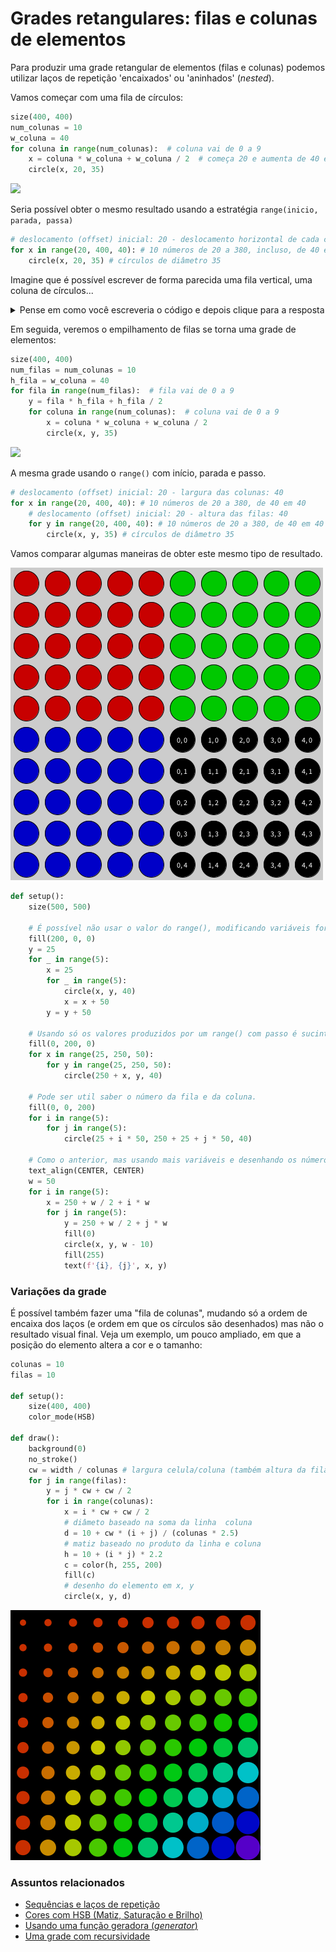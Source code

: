# Grades retangulares: filas e colunas de elementos

<!--
![](assets/grade_colorida.png)
-->

Para produzir uma grade retangular de elementos (filas e colunas) podemos utilizar laços de repetição 'encaixados' ou 'aninhados' (*nested*).

Vamos começar com uma fila de círculos:

<!-- editor-pyp5js -->
```python
size(400, 400)
num_colunas = 10
w_coluna = 40
for coluna in range(num_colunas):  # coluna vai de 0 a 9
    x = coluna * w_coluna + w_coluna / 2  # começa 20 e aumenta de 40 em 40
    circle(x, 20, 35)
```

![](assets/fila.png)

Seria possível obter o mesmo resultado usando a estratégia `range(inicio, parada, passa)`

```python
# deslocamento (offset) inicial: 20 - deslocamento horizontal de cada círculo: 40 
for x in range(20, 400, 40): # 10 números de 20 a 380, incluso, de 40 em 40
    circle(x, 20, 35) # círculos de diâmetro 35
```

Imagine que é possível escrever de forma parecida uma fila vertical, uma coluna de círculos... 

<details>
  <summary>Pense em como você escreveria o código e depois clique para a resposta</summary>

<pre>
size(400, 400) 
for fila in range(num_filas):  # fila vai de 0 a 9
    y = fila * h_fila + h_fila / 2
    circle(20, y, 35)
# deslocamento (offset) inicial: 20 - deslocamente vertical de cada círculo: 40
for y in range(20, 400, 40): # 10 números de 20 a 380, incluso, de 40 em 40 
    ellipse(20, y, 35, 35) # círculos de diâmetro 35 
</pre>

</details>

Em seguida, veremos o empilhamento de filas se torna uma grade de elementos:

<!-- editor-pyp5js -->
```python
size(400, 400)
num_filas = num_colunas = 10
h_fila = w_coluna = 40
for fila in range(num_filas):  # fila vai de 0 a 9
    y = fila * h_fila + h_fila / 2
    for coluna in range(num_colunas):  # coluna vai de 0 a 9
        x = coluna * w_coluna + w_coluna / 2
        circle(x, y, 35)
```

![](assets/grade.png)

A mesma grade usando o `range()` com início, parada e passo.

```python
# deslocamento (offset) inicial: 20 - largura das colunas: 40 
for x in range(20, 400, 40): # 10 números de 20 a 380, de 40 em 40
    # deslocamento (offset) inicial: 20 - altura das filas: 40  
    for y in range(20, 400, 40): # 10 números de 20 a 380, de 40 em 40
        circle(x, y, 35) # círculos de diâmetro 35
```

Vamos comparar algumas maneiras de obter este mesmo tipo de resultado.

![grade](assets/4grades.png)

<!-- editor-pyp5js -->
```python
def setup():
    size(500, 500)

    # É possível não usar o valor do range(), modificando variáveis fora do laço
    fill(200, 0, 0)
    y = 25
    for _ in range(5):
        x = 25
        for _ in range(5):
            circle(x, y, 40)
            x = x + 50
        y = y + 50
    
    # Usando só os valores produzidos por um range() com passo é sucinto, mas só funciona com inteiros
    fill(0, 200, 0)  
    for x in range(25, 250, 50):
        for y in range(25, 250, 50):
            circle(250 + x, y, 40)

    # Pode ser util saber o número da fila e da coluna.
    fill(0, 0, 200)
    for i in range(5):
        for j in range(5):
            circle(25 + i * 50, 250 + 25 + j * 50, 40)

    # Como o anterior, mas usando mais variáveis e desenhando os números
    text_align(CENTER, CENTER)
    w = 50
    for i in range(5):
        x = 250 + w / 2 + i * w
        for j in range(5):
            y = 250 + w / 2 + j * w
            fill(0)
            circle(x, y, w - 10)
            fill(255)
            text(f'{i}, {j}', x, y)
```


### Variações da grade

É possível também fazer uma "fila de colunas", mudando só a ordem de encaixa dos laços (e ordem em que os círculos são desenhados) mas não o resultado visual final. Veja um exemplo, um pouco ampliado, em que a posição do elemento altera a cor e o tamanho:

<!-- editor-pyp5js -->
```python
colunas = 10
filas = 10

def setup():  
    size(400, 400)
    color_mode(HSB)

def draw():
    background(0)
    no_stroke()
    cw = width / colunas # largura celula/coluna (também altura da fila)
    for j in range(filas):
        y = j * cw + cw / 2
        for i in range(colunas):
            x = i * cw + cw / 2
            # diâmeto baseado na soma da linha  coluna
            d = 10 + cw * (i + j) / (colunas * 2.5)
            # matiz baseado no produto da linha e coluna
            h = 10 + (i * j) * 2.2
            c = color(h, 255, 200)
            fill(c)
            # desenho do elemento em x, y
            circle(x, y, d)
```

![](assets/grade_colorida.png)

### Assuntos relacionados

- [Sequências e laços de repetição](lacos_py.md)
- [Cores com HSB (Matiz, Saturação e Brilho)](cores_HSB.md)
- [Usando uma função geradora (*generator*)](grades2.md)
- [Uma grade com recursividade](https://abav.lugaralgum.com/material-aulas/Processing-Python-py5/recursao_py.html#uma-grade-recursiva)
